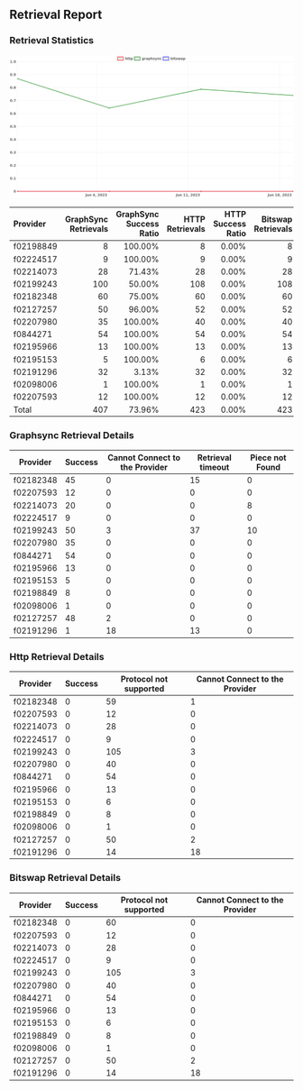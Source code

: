 ## Retrieval Report
### Retrieval Statistics
<img src="https://raw.githubusercontent.com/data-preservation-programs/filplus-checker-assets/main/filecoin-project/filecoin-plus-large-datasets/issues/670/1687408532689.png"/>

| Provider  | GraphSync Retrievals | GraphSync Success Ratio | HTTP Retrievals | HTTP Success Ratio | Bitswap Retrievals | Bitswap Success Ratio |
| :-------- | -------------------: | ----------------------: | --------------: | -----------------: | -----------------: | --------------------: |
| f02198849 |                    8 |                 100.00% |               8 |              0.00% |                  8 |                 0.00% |
| f02224517 |                    9 |                 100.00% |               9 |              0.00% |                  9 |                 0.00% |
| f02214073 |                   28 |                  71.43% |              28 |              0.00% |                 28 |                 0.00% |
| f02199243 |                  100 |                  50.00% |             108 |              0.00% |                108 |                 0.00% |
| f02182348 |                   60 |                  75.00% |              60 |              0.00% |                 60 |                 0.00% |
| f02127257 |                   50 |                  96.00% |              52 |              0.00% |                 52 |                 0.00% |
| f02207980 |                   35 |                 100.00% |              40 |              0.00% |                 40 |                 0.00% |
| f0844271  |                   54 |                 100.00% |              54 |              0.00% |                 54 |                 0.00% |
| f02195966 |                   13 |                 100.00% |              13 |              0.00% |                 13 |                 0.00% |
| f02195153 |                    5 |                 100.00% |               6 |              0.00% |                  6 |                 0.00% |
| f02191296 |                   32 |                   3.13% |              32 |              0.00% |                 32 |                 0.00% |
| f02098006 |                    1 |                 100.00% |               1 |              0.00% |                  1 |                 0.00% |
| f02207593 |                   12 |                 100.00% |              12 |              0.00% |                 12 |                 0.00% |
| Total     |                  407 |                  73.96% |             423 |              0.00% |                423 |                 0.00% |

### Graphsync Retrieval Details
| Provider  | Success | Cannot Connect to the Provider | Retrieval timeout | Piece not Found |
| --------- | ------- | ------------------------------ | ----------------- | --------------- |
| f02182348 | 45      | 0                              | 15                | 0               |
| f02207593 | 12      | 0                              | 0                 | 0               |
| f02214073 | 20      | 0                              | 0                 | 8               |
| f02224517 | 9       | 0                              | 0                 | 0               |
| f02199243 | 50      | 3                              | 37                | 10              |
| f02207980 | 35      | 0                              | 0                 | 0               |
| f0844271  | 54      | 0                              | 0                 | 0               |
| f02195966 | 13      | 0                              | 0                 | 0               |
| f02195153 | 5       | 0                              | 0                 | 0               |
| f02198849 | 8       | 0                              | 0                 | 0               |
| f02098006 | 1       | 0                              | 0                 | 0               |
| f02127257 | 48      | 2                              | 0                 | 0               |
| f02191296 | 1       | 18                             | 13                | 0               |

### Http Retrieval Details
| Provider  | Success | Protocol not supported | Cannot Connect to the Provider |
| --------- | ------- | ---------------------- | ------------------------------ |
| f02182348 | 0       | 59                     | 1                              |
| f02207593 | 0       | 12                     | 0                              |
| f02214073 | 0       | 28                     | 0                              |
| f02224517 | 0       | 9                      | 0                              |
| f02199243 | 0       | 105                    | 3                              |
| f02207980 | 0       | 40                     | 0                              |
| f0844271  | 0       | 54                     | 0                              |
| f02195966 | 0       | 13                     | 0                              |
| f02195153 | 0       | 6                      | 0                              |
| f02198849 | 0       | 8                      | 0                              |
| f02098006 | 0       | 1                      | 0                              |
| f02127257 | 0       | 50                     | 2                              |
| f02191296 | 0       | 14                     | 18                             |

### Bitswap Retrieval Details
| Provider  | Success | Protocol not supported | Cannot Connect to the Provider |
| --------- | ------- | ---------------------- | ------------------------------ |
| f02182348 | 0       | 60                     | 0                              |
| f02207593 | 0       | 12                     | 0                              |
| f02214073 | 0       | 28                     | 0                              |
| f02224517 | 0       | 9                      | 0                              |
| f02199243 | 0       | 105                    | 3                              |
| f02207980 | 0       | 40                     | 0                              |
| f0844271  | 0       | 54                     | 0                              |
| f02195966 | 0       | 13                     | 0                              |
| f02195153 | 0       | 6                      | 0                              |
| f02198849 | 0       | 8                      | 0                              |
| f02098006 | 0       | 1                      | 0                              |
| f02127257 | 0       | 50                     | 2                              |
| f02191296 | 0       | 14                     | 18                             |
